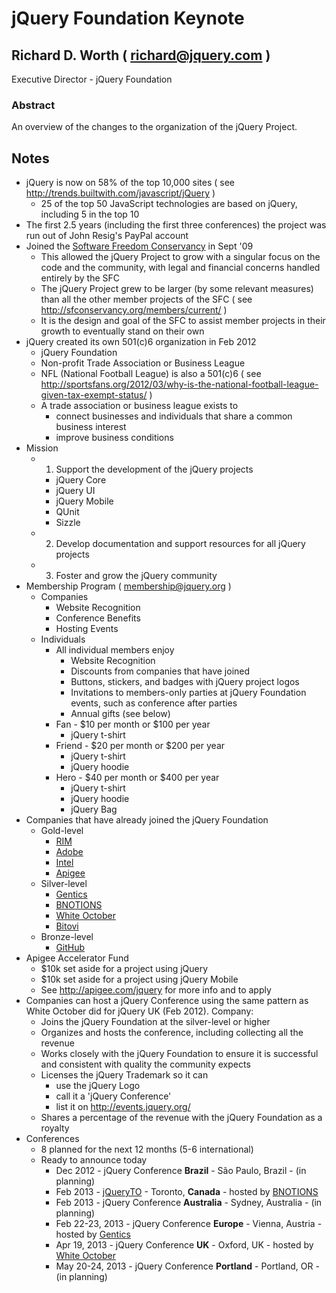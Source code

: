 # jQuery Foundation Keynote

## Richard D. Worth ( richard@jquery.com )
Executive Director - jQuery Foundation

### Abstract
An overview of the changes to the organization of the jQuery Project.

## Notes

* jQuery is now on 58% of the top 10,000 sites ( see http://trends.builtwith.com/javascript/jQuery )
	* 25 of the top 50 JavaScript technologies are based on jQuery, including 5 in the top 10
* The first 2.5 years (including the first three conferences) the project was run out of John Resig's PayPal account
* Joined the [Software Freedom Conservancy](http://sfconservancy.org/) in Sept '09
	* This allowed the jQuery Project to grow with a singular focus on the code and the community, with legal and financial concerns handled entirely by the SFC
	* The jQuery Project grew to be larger (by some relevant measures) than all the other member projects of the SFC ( see http://sfconservancy.org/members/current/ )
	* It is the design and goal of the SFC to assist member projects in their growth to eventually stand on their own
* jQuery created its own 501(c)6 organization in Feb 2012
	* jQuery Foundation
	* Non-profit Trade Association or Business League
	* NFL (National Football League) is also a 501(c)6 ( see http://sportsfans.org/2012/03/why-is-the-national-football-league-given-tax-exempt-status/ )
	* A trade association or business league exists to
		* connect businesses and individuals that share a common business interest
		* improve business conditions
* Mission
	* 1) Support the development of the jQuery projects
		* jQuery Core
		* jQuery UI
		* jQuery Mobile
		* QUnit
		* Sizzle
	* 2) Develop documentation and support resources for all jQuery projects
	* 3) Foster and grow the jQuery community
* Membership Program ( membership@jquery.org )
	* Companies
		* Website Recognition
		* Conference Benefits
		* Hosting Events
	* Individuals
		* All individual members enjoy
			* Website Recognition
			* Discounts from companies that have joined
			* Buttons, stickers, and badges with jQuery project logos
			* Invitations to members-only parties at jQuery Foundation events, such as conference after parties
			* Annual gifts (see below)
		* Fan - $10 per month or $100 per year
			* jQuery t-shirt
		* Friend - $20 per month or $200 per year
			* jQuery t-shirt
			* jQuery hoodie
		* Hero - $40 per month or $400 per year
			* jQuery t-shirt
			* jQuery hoodie
			* jQuery Bag
* Companies that have already joined the jQuery Foundation
	* Gold-level
		* [RIM](http://www.rim.com/)
		* [Adobe](http://www.adobe.com/)
		* [Intel](http://www.intel.com/)
		* [Apigee](http://apigee.com/)
	* Silver-level
		* [Gentics](http://www.gentics.com/)
		* [BNOTIONS](http://bnotions.com/)
		* [White October](http://www.whiteoctober.co.uk/)
		* [Bitovi](http://bitovi.com/)
	* Bronze-level
		* [GitHub](http://github.com/)
* Apigee Accelerator Fund
	* $10k set aside for a project using jQuery
	* $10k set aside for a project using jQuery Mobile
	* See http://apigee.com/jquery for more info and to apply
* Companies can host a jQuery Conference using the same pattern as White October did for jQuery UK (Feb 2012). Company:
	* Joins the jQuery Foundation at the silver-level or higher 
	* Organizes and hosts the conference, including collecting all the revenue
	* Works closely with the jQuery Foundation to ensure it is successful and consistent with quality the community expects
	* Licenses the jQuery Trademark so it can
		* use the jQuery Logo
		* call it a 'jQuery Conference'
		* list it on http://events.jquery.org/
	* Shares a percentage of the revenue with the jQuery Foundation as a royalty
* Conferences
	* 8 planned for the next 12 months (5-6 international)
	* Ready to announce today
		* Dec 2012 - jQuery Conference **Brazil** - São Paulo, Brazil - (in planning)
		* Feb 2013 - [jQueryTO](http://jqueryto.com/) - Toronto, **Canada** - hosted by [BNOTIONS](http://bnotions.com/)
		* Feb 2013 - jQuery Conference **Australia** - Sydney, Australia - (in planning)
		* Feb 22-23, 2013 - jQuery Conference **Europe** - Vienna, Austria - hosted by [Gentics](http://www.gentics.com/)
		* Apr 19, 2013 - jQuery Conference **UK** - Oxford, UK - hosted by [White October](http://www.whiteoctober.co.uk/)
		* May 20-24, 2013 - jQuery Conference **Portland** - Portland, OR - (in planning)
